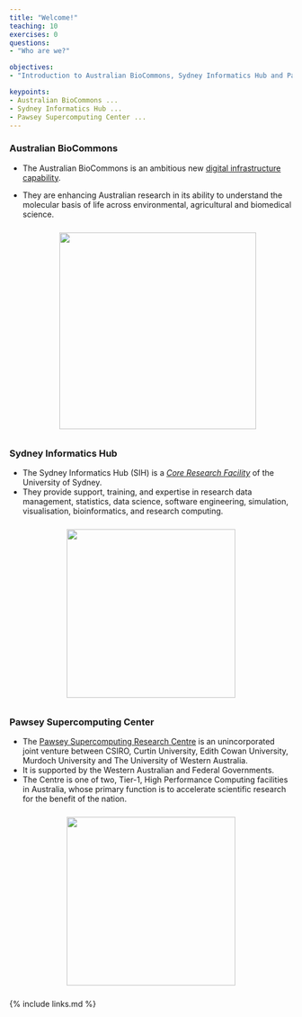 ```yaml
---
title: "Welcome!"
teaching: 10
exercises: 0
questions:
- "Who are we?"

objectives:
- "Introduction to Australian BioCommons, Sydney Informatics Hub and Pawsey Supercomputing Center"

keypoints:
- Australian BioCommons ...
- Sydney Informatics Hub ...
- Pawsey Supercomputing Center ...
---
```


### Australian BioCommons
- The Australian BioCommons is an ambitious new [digital infrastructure capability](https://www.biocommons.org.au/).
- They are enhancing Australian research in its ability to understand the molecular basis of life across environmental, agricultural and biomedical science.


  <p align="center">
  <img src="{{ page.root }}/fig/Australian_Biocommons.png" style="margin:10px;height:350px"/>
  </p>
    

### Sydney Informatics Hub
- The Sydney Informatics Hub (SIH) is a _[Core Research Facility](https://sydney.edu.au/research/facilities.html)_ of the University of Sydney.
- They provide support, training, and expertise in research data management, statistics, data science, software engineering, simulation, visualisation, bioinformatics, and research computing.

<p align="center">
  <img src="{{ page.root }}/fig/SIH.png" style="margin:10px;height:300px"/>
 </p>


### Pawsey Supercomputing Center
- The [Pawsey Supercomputing Research Centre](https://pawsey.org.au/) is an unincorporated joint venture between CSIRO, Curtin University, Edith Cowan University, Murdoch University and The University of Western Australia.
- It is supported by the Western Australian and Federal Governments.
- The Centre is one of two, Tier-1, High Performance Computing facilities in Australia, whose primary function is to accelerate scientific research for the benefit of the nation.

<p align="center">
  <img src="{{ page.root }}/fig/Pawsey_supercomputing_center.png" style="margin:10px;height:300px"/>
</p>




{% include links.md %}
